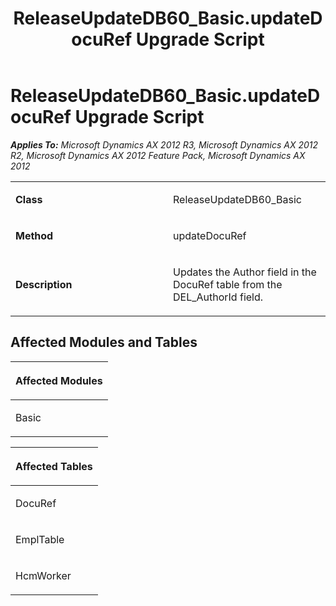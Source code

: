 ﻿---
title: ReleaseUpdateDB60_Basic.updateDocuRef Upgrade Script
TOCTitle: ReleaseUpdateDB60_Basic.updateDocuRef Upgrade Script
ms:assetid: 2122dbc0-d78e-fe9c-8bb2-852fd7768b16
ms:mtpsurl: https://msdn.microsoft.com/en-us/library/JJ684917(v=AX.60)
ms:contentKeyID: 49707120
ms.date: 05/18/2015
mtps_version: v=AX.60
---

# ReleaseUpdateDB60\_Basic.updateDocuRef Upgrade Script 


_**Applies To:** Microsoft Dynamics AX 2012 R3, Microsoft Dynamics AX 2012 R2, Microsoft Dynamics AX 2012 Feature Pack, Microsoft Dynamics AX 2012_

<table>
<colgroup>
<col style="width: 50%" />
<col style="width: 50%" />
</colgroup>
<tbody>
<tr class="odd">
<td><p><strong>Class</strong></p></td>
<td><p>ReleaseUpdateDB60_Basic</p></td>
</tr>
<tr class="even">
<td><p><strong>Method</strong></p></td>
<td><p>updateDocuRef</p></td>
</tr>
<tr class="odd">
<td><p><strong>Description</strong></p></td>
<td><p>Updates the Author field in the DocuRef table from the DEL_AuthorId field.</p></td>
</tr>
</tbody>
</table>


## Affected Modules and Tables

<table>
<colgroup>
<col style="width: 100%" />
</colgroup>
<thead>
<tr class="header">
<th><p>Affected Modules</p></th>
</tr>
</thead>
<tbody>
<tr class="odd">
<td><p>Basic</p></td>
</tr>
</tbody>
</table>


<table>
<colgroup>
<col style="width: 100%" />
</colgroup>
<thead>
<tr class="header">
<th><p>Affected Tables</p></th>
</tr>
</thead>
<tbody>
<tr class="odd">
<td><p>DocuRef</p></td>
</tr>
<tr class="even">
<td><p>EmplTable</p></td>
</tr>
<tr class="odd">
<td><p>HcmWorker</p></td>
</tr>
</tbody>
</table>

  


